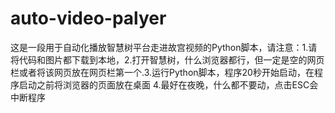 # auto-video-palyer
这是一段用于自动化播放智慧树平台走进故宫视频的Python脚本，请注意：1.请将代码和图片都下载到本地，2.打开智慧树，什么浏览器都行，但一定是空的网页栏或者将该网页放在网页栏第一个.3.运行Python脚本，程序20秒开始启动，在程序启动之前将浏览器的页面放在桌面 4.最好在夜晚，什么都不要动，点击ESC会中断程序

